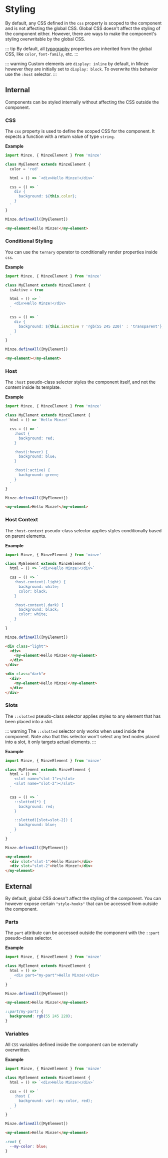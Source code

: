 # Styling

By default, any CSS defined in the `css` property is scoped to the component and is not affecting the global CSS. Global CSS doesn't affect the styling of the component either. However, there are ways to make the component's styling overwritable by the global CSS.

::: tip
By default, all [typography](https://cssreference.io/typography/) properties are inherited from the global CSS, like `color`, `font-family`, etc.
:::

::: warning
Custom elements are `display: inline` by default, in Minze however they are initially set to `display: block`. To overwrite this behavior use the `:host` selector.
:::

## Internal

Components can be styled internally without affecting the CSS outside the component.

### CSS

The `css` property is used to define the scoped CSS for the component. It expects a function with a return value of type `string`.

**Example**

```js
import Minze, { MinzeElement } from 'minze'

class MyElement extends MinzeElement {
  color = 'red'

  html = () => `<div>Hello Minze!</div>`

  css = () => `
    div {
      background: ${this.color};
    }
  `
}

Minze.defineAll([MyElement])
```

```html
<my-element>Hello Minze!</my-element>
```

### Conditional Styling

You can use the `ternary` operator to conditionally render properties inside `css`.

**Example**

```js
import Minze, { MinzeElement } from 'minze'

class MyElement extends MinzeElement {
  isActive = true

  html = () => `
    <div>Hello Minze!</div>
  `

  css = () => `
    div {
      background: ${this.isActive ? 'rgb(55 245 220)' : 'transparent'};
    }
  `
}

Minze.defineAll([MyElement])
```

```html
<my-element></my-element>
```

### Host

The `:host` pseudo-class selector styles the component itself, and not the content inside its template.

**Example**

```js
import Minze, { MinzeElement } from 'minze'

class MyElement extends MinzeElement {
  html = () => `Hello Minze!`

  css = () => `
    :host {
      background: red;
    }

    :host(:hover) {
      background: blue;
    }

    :host(:active) {
      background: green;
    }
  `
}

Minze.defineAll([MyElement])
```

```html
<my-element>Hello Minze!</my-element>
```

### Host Context

The `:host-context` pseudo-class selector applies styles conditionally based on parent elements.

**Example**

```js
import Minze, { MinzeElement } from 'minze'

class MyElement extends MinzeElement {
  html = () => `<div>Hello Minze!</div>`

  css = () => `
    :host-context(.light) {
      background: white;
      color: black;
    }

    :host-context(.dark) {
      background: black;
      color: white;
    }
  `
}

Minze.defineAll([MyElement])
```

```html
<div class="light">
  <div>
    <my-element>Hello Minze!</my-element>
  </div>
</div>

<div class="dark">
  <div>
    <my-element>Hello Minze!</my-element>
  </div>
</div>
```

### Slots

The `::slotted` pseudo-class selector applies styles to any element that has been placed into a slot.

::: warning
The `::slotted` selector only works when used inside the component. Note also that this selector won't select any text nodes placed into a slot, it only targets actual elements.
:::

**Example**

```js
import Minze, { MinzeElement } from 'minze'

class MyElement extends MinzeElement {
  html = () => `
    <slot name="slot-1"></slot>
    <slot name="slot-2"></slot>
  `

  css = () => `
    ::slotted(*) {
      background: red;
    }

    ::slotted([slot=slot-2]) {
      background: blue;
    }
  `
}

Minze.defineAll([MyElement])
```

<!-- prettier-ignore-start -->
```html
<my-element>
  <div slot="slot-1">Hello Minze!</div>
  <div slot="slot-2">Hello Minze!</div>
</my-element>
```
<!-- prettier-ignore-end -->

## External

By default, global CSS doesn't affect the styling of the component. You can however expose certain `"style-hooks"` that can be accessed from outside the component.

### Parts

The `part` attribute can be accessed outside the component with the `::part` pseudo-class selector.

**Example**

```js
import Minze, { MinzeElement } from 'minze'

class MyElement extends MinzeElement {
  html = () => `
    <div part="my-part">Hello Minze!</div>
  `
}

Minze.defineAll([MyElement])
```

```html
<my-element>Hello Minze!</my-element>
```

```css
::part(my-part) {
  background: rgb(55 245 220);
}
```

### Variables

All `CSS` variables defined inside the component can be externally overwritten.

**Example**

```js
import Minze, { MinzeElement } from 'minze'

class MyElement extends MinzeElement {
  html = () => `<div>Hello Minze!</div>`

  css = () => `
    :host {
      background: var(--my-color, red);
    }
  `
}

Minze.defineAll([MyElement])
```

```html
<my-element>Hello Minze!</my-element>
```

```css
:root {
  --my-color: blue;
}
```
